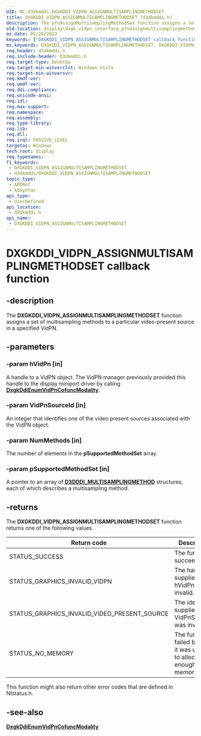 ```yaml
---
UID: NC:d3dkmddi.DXGKDDI_VIDPN_ASSIGNMULTISAMPLINGMETHODSET
title: DXGKDDI_VIDPN_ASSIGNMULTISAMPLINGMETHODSET (d3dkmddi.h)
description: The pfnAssignMultisamplingMethodSet function assigns a set of multisampling methods to a particular video present source in a specified VidPN.
old-location: display\dxgk_vidpn_interface_pfnassignmultisamplingmethodset.htm
ms.date: 05/24/2022
keywords: ["DXGKDDI_VIDPN_ASSIGNMULTISAMPLINGMETHODSET callback function"]
ms.keywords: DXGKDDI_VIDPN_ASSIGNMULTISAMPLINGMETHODSET, DXGKDDI_VIDPN_ASSIGNMULTISAMPLINGMETHODSET callback, VidPnFunctions_836f1c8f-1690-4be1-9b77-43a7379278bd.xml, d3dkmddi/pfnAssignMultisamplingMethodSet, display.dxgk_vidpn_interface_pfnassignmultisamplingmethodset, pfnAssignMultisamplingMethodSet, pfnAssignMultisamplingMethodSet callback function [Display Devices]
req.header: d3dkmddi.h
req.include-header: D3dkmddi.h
req.target-type: Desktop
req.target-min-winverclnt: Windows Vista
req.target-min-winversvr: 
req.kmdf-ver: 
req.umdf-ver: 
req.ddi-compliance: 
req.unicode-ansi: 
req.idl: 
req.max-support: 
req.namespace: 
req.assembly: 
req.type-library: 
req.lib: 
req.dll: 
req.irql: PASSIVE_LEVEL
targetos: Windows
tech.root: display
req.typenames: 
f1_keywords:
 - DXGKDDI_VIDPN_ASSIGNMULTISAMPLINGMETHODSET
 - d3dkmddi/DXGKDDI_VIDPN_ASSIGNMULTISAMPLINGMETHODSET
topic_type:
 - APIRef
 - kbSyntax
api_type:
 - UserDefined
api_location:
 - d3dkmddi.h
api_name:
 - DXGKDDI_VIDPN_ASSIGNMULTISAMPLINGMETHODSET
---
```


# DXGKDDI_VIDPN_ASSIGNMULTISAMPLINGMETHODSET callback function

## -description

The **DXGKDDI_VIDPN_ASSIGNMULTISAMPLINGMETHODSET** function assigns a set of multisampling methods to a particular video-present source in a specified VidPN.

## -parameters

### -param hVidPn [in]

A handle to a VidPN object. The VidPN manager previously provided this handle to the display miniport driver by calling [**DxgkDdiEnumVidPnCofuncModality**](nc-d3dkmddi-dxgkddi_enumvidpncofuncmodality.md).

### -param VidPnSourceId [in]

An integer that identifies one of the video present sources associated with the VidPN object.

### -param NumMethods [in]

The number of elements in the **pSupportedMethodSet** array.

### -param pSupportedMethodSet [in]

A pointer to an array of [**D3DDDI_MULTISAMPLINGMETHOD**](../d3dukmdt/ns-d3dukmdt-_d3dddi_multisamplingmethod.md) structures, each of which describes a multisampling method.

## -returns

The **DXGKDDI_VIDPN_ASSIGNMULTISAMPLINGMETHODSET** function returns one of the following values.

|Return code|Description|
|--- |--- |
|STATUS_SUCCESS|The function succeeded.|
|STATUS_GRAPHICS_INVALID_VIDPN|The handle supplied in hVidPn was invalid.|
|STATUS_GRAPHICS_INVALID_VIDEO_PRESENT_SOURCE|The identifier supplied in VidPnSourceId was invalid.|
|STATUS_NO_MEMORY|The function failed because it was unable to allocate enough memory.|

This function might also return other error codes that are defined in Ntstatus.h.

## -see-also

[**DxgkDdiEnumVidPnCofuncModality**](nc-d3dkmddi-dxgkddi_enumvidpncofuncmodality.md)
